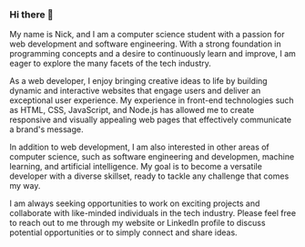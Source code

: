 ### Hi there 👋

<!--
**nicknanos/nicknanos** is a ✨ _special_ ✨ repository because its `README.md` (this file) appears on your GitHub profile.

Here are some ideas to get you started:

- 🔭 I’m currently working on ...
- 🌱 I’m currently learning ...
- 👯 I’m looking to collaborate on ...
- 🤔 I’m looking for help with ...
- 💬 Ask me about ...
- 📫 How to reach me: ...
- 😄 Pronouns: ...
- ⚡ Fun fact: ...
-->
My name is Nick, and I am a computer science student with a passion for web development and software engineering. With a strong foundation in programming concepts and a desire to continuously learn and improve, I am eager to explore the many facets of the tech industry.

As a web developer, I enjoy bringing creative ideas to life by building dynamic and interactive websites that engage users and deliver an exceptional user experience. My experience in front-end technologies such as HTML, CSS, JavaScript, and Node.js has allowed me to create responsive and visually appealing web pages that effectively communicate a brand's message.

In addition to web development, I am also interested in other areas of computer science, such as software engineering and developmen, machine learning, and artificial intelligence. My goal is to become a versatile developer with a diverse skillset, ready to tackle any challenge that comes my way.

I am always seeking opportunities to work on exciting projects and collaborate with like-minded individuals in the tech industry. Please feel free to reach out to me through my website or LinkedIn profile to discuss potential opportunities or to simply connect and share ideas.
